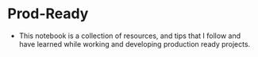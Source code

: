 # Prod-Ready
- This notebook is a collection of resources, and tips that I follow and have learned while working and developing production ready projects. 

